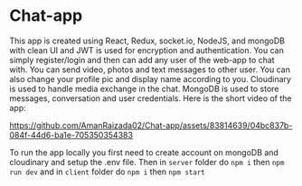 # Chat-app

This app is created using React, Redux, socket.io, NodeJS, and mongoDB with clean UI and JWT is used for encryption and authentication. You can simply register/login and then can add any user of the web-app to chat with. You can send video, photos and text messages to other user. You can also change your profile pic and display name according to you. Cloudinary is used to handle media exchange in the chat. MongoDB is used to store messages, conversation and user credentials. Here is the short video of the app:

https://github.com/AmanRaizada02/Chat-app/assets/83814639/04bc837b-084f-44d6-ba1e-705350354383

To run the app locally you first need to create account on mongoDB and cloudinary and setup the .env file. Then in `server` folder do `npm i` then  `npm run dev` and in `client` folder do `npm i` then `npm start`
